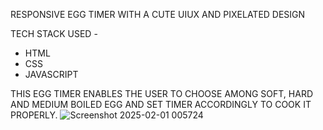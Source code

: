 RESPONSIVE EGG TIMER WITH A CUTE UIUX AND PIXELATED DESIGN

TECH STACK USED -
- HTML
- CSS
- JAVASCRIPT

THIS EGG TIMER ENABLES THE USER TO CHOOSE AMONG SOFT, HARD AND MEDIUM BOILED EGG AND SET TIMER ACCORDINGLY TO COOK IT PROPERLY.
![Screenshot 2025-02-01 005724](https://github.com/user-attachments/assets/866721e3-42dc-4217-9c47-40821cf8b6d1)
